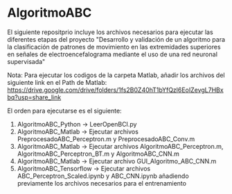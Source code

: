 # AlgoritmoABC

El siguiente repositprio incluye los archivos necesarios para ejecutar las diferentes 
etapas del proyecto "Desarrollo y validación de un algoritmo para la clasificación de 
patrones de movimiento en las extremidades superiores en señales de electroencefalograma 
mediante el uso de una red neuronal supervisada"

Nota: Para ejecutar los codigos de la carpeta Matlab, añadir los archivos del siguiente link en el Path de Matlab:
https://drive.google.com/drive/folders/1fs2B0Z40hT1bYfQzl6EoIZevgL7HBxbq?usp=share_link

El orden para ejecutarse es el siguiente:
1. AlgoritmoABC_Python -> LeerOpenBCI.py
2. AlgoritmoABC_Matlab -> Ejecutar archivos PreprocesadoABC_Perceptron.m y PreprocesadoABC_Conv.m
3. AlgoritmoABC_Matlab -> Ejecutar archivos AlgoritmoABC_Perceptron.m, AlgoritmoABC_Perceptron_BT.m y AlgoritmoABC_CNN.m
4. AlgoritmoABC_Matlab -> Ejecutar archivo GUI_Algoritmo_ABC_CNN.m
5. AlgoritmoABC_Tensorflow -> Ejecutar archivos ABC_Perceptron_Scaled.ipynb y ABC_CNN.ipynb añadiendo previamente los archivos necesarios para el entrenamiento
